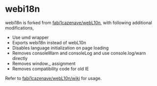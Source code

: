 # webi18n

webi18n is forked from [fabi1cazenave/webL10n](https://github.com/fabi1cazenave/webL10n), with following additional modifications,
 - Use umd wrapper
 - Exports webi18n instead of webL10n
 - Disables language initialization on page loading
 - Removes consoleWarn and consoleLog and use console.log/warn directly
 - Removes window._ assignment
 - Removes compatibility code for old IE
 
Refer to [fabi1cazenave/webL10n/wiki](https://github.com/fabi1cazenave/webL10n/wiki) for usage.
 
